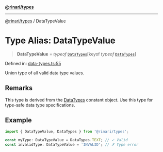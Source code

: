 [**@rinari/types**](../README.md)

---

[@rinari/types](../README.md) / DataTypeValue

# Type Alias: DataTypeValue

> **DataTypeValue** = _typeof_ [`DataTypes`](../variables/DataTypes.md)\[keyof
> _typeof_ [`DataTypes`](../variables/DataTypes.md)\]

Defined in:
[data-types.ts:55](https://github.com/OpenUwU/rinari/blob/b47591ce2773ace300eff92cd17a8ffd7bd0c7b7/packages/types/src/data-types.ts#L55)

Union type of all valid data type values.

## Remarks

This type is derived from the [DataTypes](../variables/DataTypes.md) constant
object. Use this type for type-safe data type specifications.

## Example

```typescript
import { DataTypeValue, DataTypes } from '@rinari/types';

const myType: DataTypeValue = DataTypes.TEXT; // ✓ Valid
const invalidType: DataTypeValue = 'INVALID'; // ✗ Type error
```
